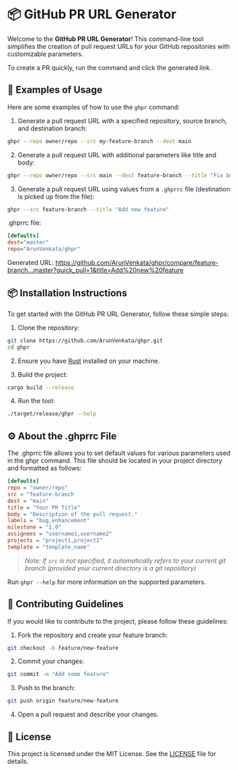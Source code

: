 # 📦 GitHub PR URL Generator

Welcome to the **GitHub PR URL Generator**! This command-line tool simplifies the creation of pull request URLs for your GitHub repositories with customizable parameters.

To create a PR quickly, run the command and click the generated link.



[](https://github.com/user-attachments/assets/50ccbc19-e587-4820-9e7a-d02704d99add)



## 🚀 Examples of Usage

Here are some examples of how to use the `ghpr` command:

1. Generate a pull request URL with a specified repository, source branch, and destination branch: 
```bash
ghpr --repo owner/repo --src my-feature-branch --dest main
```

2. Generate a pull request URL with additional parameters like title and body:
```bash
ghpr --repo owner/repo --src main --dest feature-branch --title "Fix bug" --body "This PR fixes the bug."
```


3. Generate a pull request URL using values from a `.ghprrc` file (destination is picked up from the file):
```bash
ghpr --src feature-branch --title "Add new feature"
```

.ghprrc file:
```ini
[defaults]
dest="master"
repo="ArunVenkata/ghpr"
```
Generated URL: https://github.com/ArunVenkata/ghpr/compare/feature-branch...master?quick_pull=1&title=Add%20new%20feature

## 📦 Installation Instructions

To get started with the GitHub PR URL Generator, follow these simple steps:

1. Clone the repository:
```bash
git clone https://github.com/ArunVenkata/ghpr.git
cd ghpr
```
2. Ensure you have [Rust](https://www.rust-lang.org/tools/install) installed on your machine.

3. Build the project:
```bash
cargo build --release
```

4. Run the tool:
```bash
./target/release/ghpr --help
```


## ⚙️ About the .ghprrc File

The .ghprrc file allows you to set default values for various parameters used in the ghpr command. This file should be located in your project directory and formatted as follows:

```ini
[defaults]
repo = "owner/repo"
src = "feature-branch
dest = "main"
title = "Your PR Title"
body = "Description of the pull request."
labels = "bug,enhancement"
milestone = "1.0"
assignees = "username1,username2"
projects = "project1,project2"
template = "template_name"
```
> _Note: If `src` is not specified, it automatically refers to your current git branch (provided your current directory is a git repository)_


Run `ghpr --help` for more information on the supported parameters.


## 🤝 Contributing Guidelines

If you would like to contribute to the project, please follow these guidelines:
1. Fork the repository and create your feature branch:

```bash
git checkout -b feature/new-feature
```

2. Commit your changes:

```bash
git commit -m "Add some feature"
```

3. Push to the branch:
```bash
git push origin feature/new-feature
```

4. Open a pull request and describe your changes.



## 🎉 License

This project is licensed under the MIT License. See the [LICENSE](https://www.github.com/ArunVenkata/ghpr/blob/master/LICENSE) file for details.

